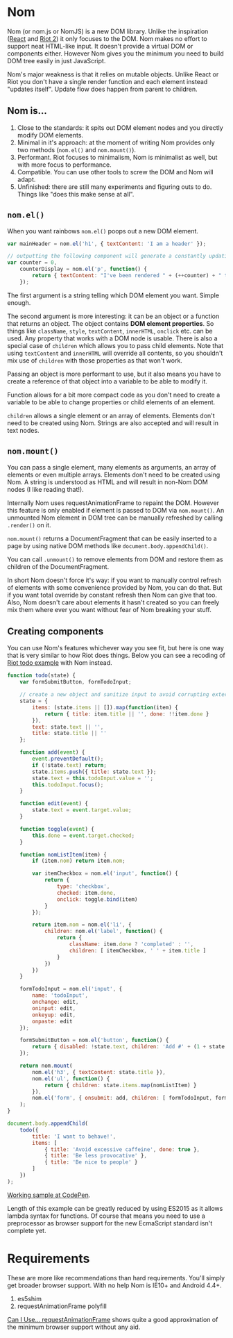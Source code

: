 # Nom

Nom (or nom.js or NomJS) is a new DOM library. Unlike the inspiration ([React](http://facebook.github.io/react/) and [Riot 2](https://muut.com/riotjs/)) it only focuses to the DOM. Nom makes no effort to support neat HTML-like input. It doesn't provide a virtual DOM or components either. However Nom gives you the minimum you need to build DOM tree easily in just JavaScript.

Nom's major weakness is that it relies on mutable objects. Unlike React or Riot you don't have a single render function and each element instead "updates itself". Update flow does happen from parent to children.

## Nom is...
1. Close to the standards: it spits out DOM element nodes and you directly modify DOM elements.
2. Minimal in it's approach: at the moment of writing Nom provides only two methods (`nom.el()` and `nom.mount()`).
3. Performant. Riot focuses to minimalism, Nom is minimalist as well, but with more focus to performance.
4. Compatible. You can use other tools to screw the DOM and Nom will adapt.
5. Unfinished: there are still many experiments and figuring outs to do. Things like "does this make sense at all".

## `nom.el()`

When you want rainbows `nom.el()` poops out a new DOM element.

```js
var mainHeader = nom.el('h1', { textContent: 'I am a header' });

// outputting the following component will generate a constantly updating element
var counter = 0,
    counterDisplay = nom.el('p', function() {
        return { textContent: "I've been rendered " + (++counter) + " times" };
    });
```

The first argument is a string telling which DOM element you want. Simple enough.

The second argument is more interesting: it can be an object or a function that returns an object. The object contains **DOM element properties**. So things like `className`, `style`, `textContent`, `innerHTML`, `onclick` etc. can be used. Any property that works with a DOM node is usable. There is also a special case of `children` which allows you to pass child elements. Note that using `textContent` and `innerHTML` will override all contents, so you shouldn't mix use of `children` with those properties as that won't work.

Passing an object is more performant to use, but it also means you have to create a reference of that object into a variable to be able to modify it.

Function allows for a bit more compact code as you don't need to create a variable to be able to change properties or child elements of an element.

`children` allows a single element or an array of elements. Elements don't need to be created using Nom. Strings are also accepted and will result in text nodes.

## `nom.mount()`

You can pass a single element, many elements as arguments, an array of elements or even multiple arrays. Elements don't need to be created using Nom. A string is understood as HTML and will result in non-Nom DOM nodes (I like reading that!).

Internally Nom uses requestAnimationFrame to repaint the DOM. However this feature is only enabled if element is passed to DOM via `nom.mount()`. An unmounted Nom element in DOM tree can be manually refreshed by calling `.render()` on it.

`nom.mount()` returns a DocumentFragment that can be easily inserted to a page by using native DOM methods like `document.body.appendChild()`.

You can call `.unmount()` to remove elements from DOM and restore them as children of the DocumentFragment.

In short Nom doesn't force it's way: if you want to manually control refresh of elements with some convenience provided by Nom, you can do that. But if you want total override by constant refresh then Nom can give that too. Also, Nom doesn't care about elements it hasn't created so you can freely mix them where ever you want without fear of Nom breaking your stuff.

## Creating components

You can use Nom's features whichever way you see fit, but here is one way that is very similar to how Riot does things. Below you can see a recoding of [Riot todo example](http://muut.github.io/riotjs/demo/) with Nom instead.

```js
function todo(state) {
    var formSubmitButton, formTodoInput;

    // create a new object and sanitize input to avoid corrupting external object (mutability can be evil)
    state = {
        items: (state.items || []).map(function(item) {
            return { title: item.title || '', done: !!item.done }
        }),
        text: state.text || '',
        title: state.title || ''
    };

    function add(event) {
        event.preventDefault();
        if (!state.text) return;
        state.items.push({ title: state.text });
        state.text = this.todoInput.value = '';
        this.todoInput.focus();
    }

    function edit(event) {
        state.text = event.target.value;
    }

    function toggle(event) {
        this.done = event.target.checked;
    }

    function nomListItem(item) {
        if (item.nom) return item.nom;

        var itemCheckbox = nom.el('input', function() {
            return {
                type: 'checkbox',
                checked: item.done,
                onclick: toggle.bind(item)
            }
        });

        return item.nom = nom.el('li', {
            children: nom.el('label', function() {
                return {
                    className: item.done ? 'completed' : '',
                    children: [ itemCheckbox, ' ' + item.title ]
                }
            })
        })
    }

    formTodoInput = nom.el('input', {
        name: 'todoInput',
        onchange: edit,
        oninput: edit,
        onkeyup: edit,
        onpaste: edit
    });

    formSubmitButton = nom.el('button', function() {
        return { disabled: !state.text, children: 'Add #' + (1 + state.items.length) }
    });

    return nom.mount(
        nom.el('h3', { textContent: state.title }),
        nom.el('ul', function() {
            return { children: state.items.map(nomListItem) }
        }),
        nom.el('form', { onsubmit: add, children: [ formTodoInput, formSubmitButton ] })
    );
}

document.body.appendChild(
    todo({
        title: 'I want to behave!',
        items: [
            { title: 'Avoid excessive caffeine', done: true },
            { title: 'Be less provocative' },
            { title: 'Be nice to people' }
        ]
    })
);
```

[Working sample at CodePen](http://codepen.io/Merri/full/YPbwBB/).

Length of this example can be greatly reduced by using ES2015 as it allows lambda syntax for functions. Of course that means you need to use a preprocessor as browser support for the new EcmaScript standard isn't complete yet.

# Requirements

These are more like recommendations than hard requirements. You'll simply get broader browser support. With no help Nom is IE10+ and Android 4.4+.

1. es5shim
2. requestAnimationFrame polyfill

[Can I Use... requestAnimationFrame](http://caniuse.com/#search=requestanimationframe) shows quite a good approximation of the minimum browser support without any aid.